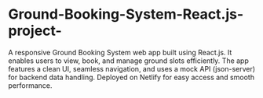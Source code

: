 # Ground-Booking-System-React.js-project-
A responsive Ground Booking System web app built using React.js. It enables users to view, book, and manage ground slots efficiently. The app features a clean UI, seamless navigation, and uses a mock API (json-server) for backend data handling. Deployed on Netlify for easy access and smooth performance.
